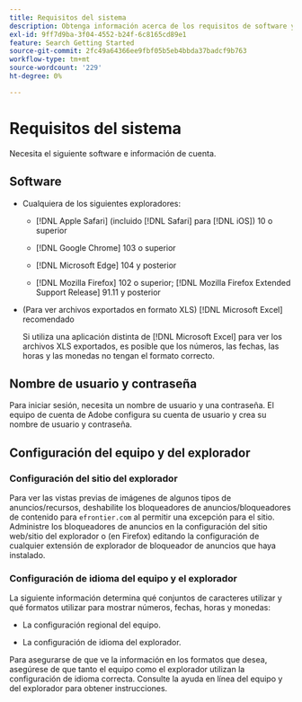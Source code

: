 ```yaml
---
title: Requisitos del sistema
description: Obtenga información acerca de los requisitos de software y cuenta.
exl-id: 9ff7d9ba-3f04-4552-b24f-6c8165cd89e1
feature: Search Getting Started
source-git-commit: 2fc49a64366ee9fbf05b5eb4bbda37badcf9b763
workflow-type: tm+mt
source-wordcount: '229'
ht-degree: 0%

---
```


# Requisitos del sistema

Necesita el siguiente software e información de cuenta.

## Software

* Cualquiera de los siguientes exploradores:

   * [!DNL Apple Safari] (incluido [!DNL Safari] para [!DNL iOS]) 10 o superior

   * [!DNL Google Chrome] 103 o superior

   * [!DNL Microsoft Edge] 104 y posterior

   * [!DNL Mozilla Firefox] 102 o superior; [!DNL Mozilla Firefox Extended Support Release] 91.11 y posterior

* (Para ver archivos exportados en formato XLS) [!DNL Microsoft Excel] recomendado

  Si utiliza una aplicación distinta de [!DNL Microsoft Excel] para ver los archivos XLS exportados, es posible que los números, las fechas, las horas y las monedas no tengan el formato correcto.

## Nombre de usuario y contraseña

Para iniciar sesión, necesita un nombre de usuario y una contraseña. El equipo de cuenta de Adobe configura su cuenta de usuario y crea su nombre de usuario y contraseña.

## Configuración del equipo y del explorador

### Configuración del sitio del explorador

Para ver las vistas previas de imágenes de algunos tipos de anuncios/recursos, deshabilite los bloqueadores de anuncios/bloqueadores de contenido para `efrontier.com` al permitir una excepción para el sitio. Administre los bloqueadores de anuncios en la configuración del sitio web/sitio del explorador o (en Firefox) editando la configuración de cualquier extensión de explorador de bloqueador de anuncios que haya instalado.

### Configuración de idioma del equipo y el explorador

La siguiente información determina qué conjuntos de caracteres utilizar y qué formatos utilizar para mostrar números, fechas, horas y monedas:

* La configuración regional del equipo.

* La configuración de idioma del explorador.

Para asegurarse de que ve la información en los formatos que desea, asegúrese de que tanto el equipo como el explorador utilizan la configuración de idioma correcta. Consulte la ayuda en línea del equipo y del explorador para obtener instrucciones.
